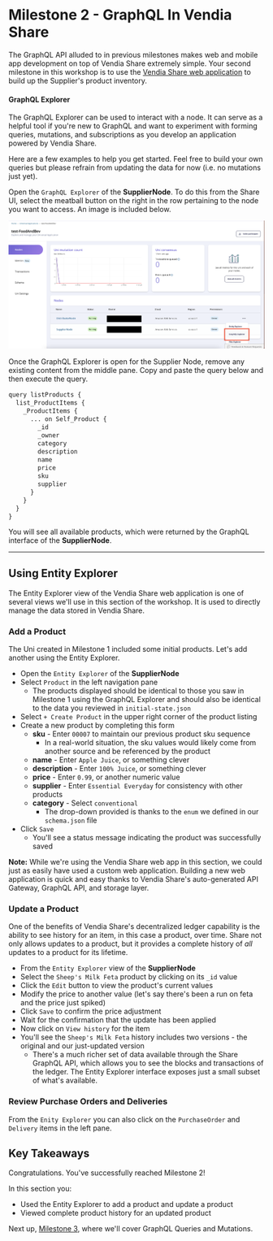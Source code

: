 # Milestone 2 - GraphQL In Vendia Share
The GraphQL API alluded to in previous milestones makes web and mobile app development on top of Vendia Share extremely simple.  Your second milestone in this workshop is to use the [Vendia Share web application](https://share.vendia.net) to build up the Supplier's product inventory.


#### GraphQL Explorer
The GraphQL Explorer can be used to interact with a node.  It can serve as a helpful tool if you're new to GraphQL and want to experiment with forming queries, mutations, and subscriptions as you develop an application powered by Vendia Share.

Here are a few examples to help you get started.  Feel free to build your own queries but please refrain from updating the data for now (i.e. no mutations just yet).

Open the `GraphQL Explorer` of the **SupplierNode**. To do this from the Share UI, select the meatball button on the right in the row pertaining to the node you want to access. An image is included below.

![GraphQL Share View](img/GraphQL_Share_UI.png)

Once the GraphQL Explorer is open for the Supplier Node, remove any existing content from the middle pane.  Copy and paste the query below and then execute the query.

```
query listProducts {
  list_ProductItems {
    _ProductItems {
      ... on Self_Product {
      	_id
        _owner
      	category
      	description
      	name
      	price
      	sku
      	supplier
      }
    }
  }
}
```

You will see all available products, which were returned by the GraphQL interface of the **SupplierNode**.

_________________________________
## Using Entity Explorer
The Entity Explorer view of the Vendia Share web application is one of several views we'll use in this section of the workshop.  It is used to directly manage the data stored in Vendia Share.

### Add a Product
The Uni created in Milestone 1 included some initial products.  Let's add another using the Entity Explorer.

* Open the `Entity Explorer` of the **SupplierNode**
* Select `Product` in the left navigation pane
  * The products displayed should be identical to those you saw in Milestone 1 using the GraphQL Explorer and should also be identical to the data you reviewed in `initial-state.json`
* Select `+ Create Product` in the upper right corner of the product listing
* Create a new product by completing this form
  * **sku** - Enter `00007` to maintain our previous product sku sequence
    * In a real-world situation, the sku values would likely come from another source and be referenced by the product
  * **name** - Enter `Apple Juice`, or something clever
  * **description** - Enter `100% Juice`, or something clever
  * **price** - Enter `0.99`, or another numeric value
  * **supplier** - Enter `Essential Everyday` for consistency with other products
  * **category** - Select `conventional`
    * The drop-down provided is thanks to the `enum` we defined in our `schema.json` file
* Click `Save`
  * You'll see a status message indicating the product was successfully saved

**Note:** While we're using the Vendia Share web app in this section, we could just as easily have used a custom web application.  Building a new web application is quick and easy thanks to Vendia Share's auto-generated API Gateway, GraphQL API, and storage layer.

### Update a Product
One of the benefits of Vendia Share's decentralized ledger capability is the ability to see history for an item, in this case a product, over time.  Share not only allows updates to a product, but it provides a complete history of _all_ updates to a product for its lifetime.

* From the `Entity Explorer` view of the **SupplierNode**
* Select the `Sheep's Milk Feta` product by clicking on its `_id` value
* Click the `Edit` button to view the product's current values
* Modify the price to another value (let's say there's been a run on feta and the price just spiked)
* Click `Save` to confirm the price adjustment
* Wait for the confirmation that the update has been applied
* Now click on `View history` for the item
* You'll see the `Sheep's Milk Feta` history includes two versions - the original and our just-updated version
  * There's a much richer set of data available through the Share GraphQL API, which allows you to see the blocks and transactions of the ledger.  The Entity Explorer interface exposes just a small subset of what's available.

### Review Purchase Orders and Deliveries
From the `Enity Explorer` you can also click on the `PurchaseOrder` and `Delivery` items in the left pane. 

## Key Takeaways
Congratulations.  You've successfully reached Milestone 2!

In this section you:

* Used the Entity Explorer to add a product and update a product
* Viewed complete product history for an updated product 

Next up, [Milestone 3](README-Milestone3.md), where we'll cover GraphQL Queries and Mutations.
